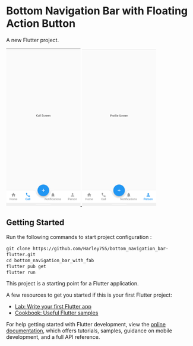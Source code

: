 # Bottom Navigation Bar with Floating Action Button

A new Flutter project.

<div>

  <a href="#">
    <img width="200"
    heigth="500"
      alt="Call Screen"
      src="https://github.com/Harley755/bottom_navigation_bar-flutter/blob/master/bottom_navigation_bar_with_fab/assets/screenshots/Screenshot_1.png"
    />
  </a>

  <a href="#" >
    <img width="200"
    heigth="500"
      alt="Profile Screen"
      src="https://github.com/Harley755/bottom_navigation_bar-flutter/blob/master/bottom_navigation_bar_with_fab/assets/screenshots/Screenshot_2.png"
    />
  </a>
</div>

## Getting Started

Run the following commands to start project configuration : 
```
git clone https://github.com/Harley755/bottom_navigation_bar-flutter.git
cd bottom_navigation_bar_with_fab
flutter pub get
flutter run
```

This project is a starting point for a Flutter application.

A few resources to get you started if this is your first Flutter project:

- [Lab: Write your first Flutter app](https://docs.flutter.dev/get-started/codelab)
- [Cookbook: Useful Flutter samples](https://docs.flutter.dev/cookbook)

For help getting started with Flutter development, view the
[online documentation](https://docs.flutter.dev/), which offers tutorials,
samples, guidance on mobile development, and a full API reference.

